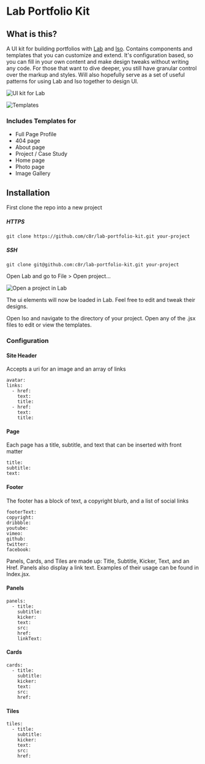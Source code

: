 # Lab Portfolio Kit

## What is this?

A UI kit for building portfolios with [Lab](https://compositor.io/lab) and [Iso](https://compositor.io/iso). Contains components and templates that you can customize and extend. It's configuration based, so you can fill in your own content and make design tweaks without writing any code. For those that want to dive deeper, you still have granular control over the markup and styles. Will also hopefully serve as a set of useful patterns for using Lab and Iso together to design UI.

![UI kit for Lab](https://c8r.imgix.net/213bc9b8c0b2ad6c821feeaf/lab-portfolio-kit.png?w=1920&fit=clip)

![Templates](https://c8r.imgix.net/55dbc2bb77dfc76b86ed8c63/screens.jpg)

### Includes Templates for 

- Full Page Profile 
- 404 page
- About page
- Project / Case Study
- Home page
- Photo page
- Image Gallery

## Installation

First clone the repo into a new project

##### HTTPS
```
git clone https://github.com/c8r/lab-portfolio-kit.git your-project
```

##### SSH
```
git clone git@github.com:c8r/lab-portfolio-kit.git your-project
```

Open Lab and go to File > Open project...

![Open a project in Lab](https://c8r.imgix.net/962c933490eb36b875da5000/open.png)

The ui elements will now be loaded in Lab. Feel free to edit and tweak their designs.

Open Iso and navigate to the directory of your project. Open any of the .jsx files to edit or view the templates.

### Configuration

#### Site Header
Accepts a uri for an image and an array of links
```
avatar: 
links: 
  - href: 
    text: 
    title: 
  - href: 
    text: 
    title: 
```

#### Page
Each page has a title, subtitle, and text that can be inserted with front matter
```
title: 
subtitle: 
text: 
```

#### Footer
The footer has a block of text, a copyright blurb, and a list of social links
```
footerText: 
copyright: 
dribbble: 
youtube: 
vimeo: 
github: 
twitter: 
facebook: 
```

Panels, Cards, and Tiles are made up: Title, Subtitle, Kicker, Text, and an Href. Panels also display a link text. Examples of their usage can be found in Index.jsx.

#### Panels

```
panels: 
  - title: 
    subtitle: 
    kicker: 
    text: 
    src: 
    href: 
    linkText: 
```

#### Cards

```
cards: 
  - title: 
    subtitle: 
    kicker: 
    text: 
    src: 
    href: 
```

#### Tiles

```
tiles: 
  - title: 
    subtitle: 
    kicker: 
    text: 
    src: 
    href: 
```

